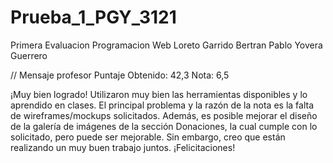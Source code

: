# Prueba_1_PGY_3121
Primera Evaluacion Programacion Web
Loreto Garrido Bertran
Pablo Yovera Guerrero

// Mensaje profesor
Puntaje Obtenido: 42,3
Nota: 6,5

¡Muy bien logrado!
Utilizaron muy bien las herramientas disponibles y lo aprendido en clases. El principal problema y la razón de la nota es la falta de wireframes/mockups solicitados. Además, es posible mejorar el diseño de la galería de imágenes de la sección Donaciones, la cual cumple con lo solicitado, pero puede ser mejorable. 
Sin embargo, creo que están realizando un muy buen trabajo juntos. ¡Felicitaciones!
